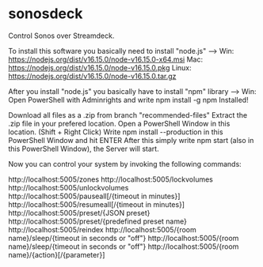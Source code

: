 # sonosdeck
Control Sonos over Streamdeck.

To install this software you basically need to install "node.js" --> 
Win:   https://nodejs.org/dist/v16.15.0/node-v16.15.0-x64.msi
Mac:   https://nodejs.org/dist/v16.15.0/node-v16.15.0.pkg
Linux: https://nodejs.org/dist/v16.15.0/node-v16.15.0.tar.gz

After you install "node.js" you basically have to install "npm" library -->
Win: 
Open PowerShell with Adminrights and write npm install -g npm
Installed!

Download all files as a .zip from branch "recommended-files" 
Extract the .zip file in your prefered location. 
Open a PowerShell Window in this location. (Shift + Right Click)
Write npm install --production in this PowerShell Window and hit ENTER
After this simply write npm start (also in this PowerShell Window), the Server will start. 

Now you can control your system by invoking the following commands:

http://localhost:5005/zones
http://localhost:5005/lockvolumes
http://localhost:5005/unlockvolumes
http://localhost:5005/pauseall[/{timeout in minutes}]
http://localhost:5005/resumeall[/{timeout in minutes}]
http://localhost:5005/preset/{JSON preset}
http://localhost:5005/preset/{predefined preset name}
http://localhost:5005/reindex
http://localhost:5005/{room name}/sleep/{timeout in seconds or "off"}
http://localhost:5005/{room name}/sleep/{timeout in seconds or "off"}
http://localhost:5005/{room name}/{action}[/{parameter}]
